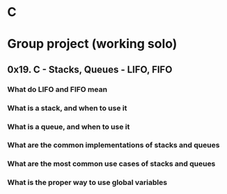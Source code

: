 # C
# Group project (working solo)
## 0x19. C - Stacks, Queues - LIFO, FIFO
### What do LIFO and FIFO mean
### What is a stack, and when to use it
### What is a queue, and when to use it
### What are the common implementations of stacks and queues
### What are the most common use cases of stacks and queues
### What is the proper way to use global variables
